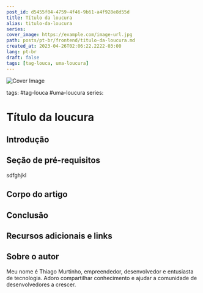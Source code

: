 ```yaml
---
post_id: d5455f04-4759-4f46-9b61-a4f928e8d55d
title: Título da loucura
alias: titulo-da-loucura
series: 
cover_image: https://example.com/image-url.jpg
path: posts/pt-br/frontend/titulo-da-loucura.md
created_at: 2023-04-26T02:06:22.2222-03:00
lang: pt-br
draft: false
tags: [tag-louca, uma-loucura]
---
```

![Cover Image](https://example.com/image-url.jpg)

tags: #tag-louca #uma-loucura
series: 

# Título da loucura

## Introdução  

 
## Seção de pré-requisitos  
sdfghjkl
 
## Corpo do artigo  

 
## Conclusão  

 
## Recursos adicionais e links  

 
## Sobre o autor
Meu nome é Thiago Murtinho, empreendedor, desenvolvedor e entusiasta de tecnologia. Adoro compartilhar conhecimento e ajudar a comunidade de desenvolvedores a crescer.



